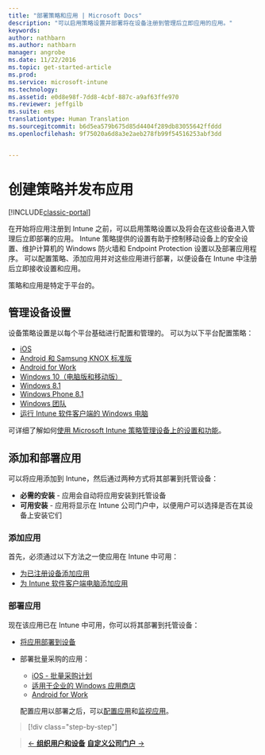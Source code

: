 ```yaml
---
title: "部署策略和应用 | Microsoft Docs"
description: "可以启用策略设置并部署将在设备注册到管理后立即应用的应用。"
keywords: 
author: nathbarn
ms.author: nathbarn
manager: angrobe
ms.date: 11/22/2016
ms.topic: get-started-article
ms.prod: 
ms.service: microsoft-intune
ms.technology: 
ms.assetid: e0d8e98f-7dd8-4cbf-887c-a9af63ffe970
ms.reviewer: jeffgilb
ms.suite: ems
translationtype: Human Translation
ms.sourcegitcommit: b6d5ea579b675d85d4404f289db83055642ffddd
ms.openlocfilehash: 9f75020a6d8a3e2aeb278fb99f54516253abf3dd


---
```


# <a name="create-policies-and-publish-apps"></a>创建策略并发布应用

[!INCLUDE[classic-portal](../includes/classic-portal.md)]

在开始将应用注册到 Intune 之前，可以启用策略设置以及将会在这些设备进入管理后立即部署的应用。 Intune 策略提供的设置有助于控制移动设备上的安全设置、维护计算机的 Windows 防火墙和 Endpoint Protection 设置以及部署应用程序。 可以配置策略、添加应用并对这些应用进行部署，以便设备在 Intune 中注册后立即接收设置和应用。

策略和应用是特定于平台的。

## <a name="manage-device-settings"></a>管理设备设置

 设备策略设置是以每个平台基础进行配置和管理的。 可以为以下平台配置策略：

- [iOS](https://docs.microsoft.com/intune/deploy-use/ios-policy-settings-in-microsoft-intune)
- [Android 和 Samsung KNOX 标准版](https://docs.microsoft.com/intune/deploy-use/android-policy-settings-in-microsoft-intune)
- [Android for Work](https://docs.microsoft.com/intune/deploy-use/android-for-work-policy-settings-in-microsoft-intune)
- [Windows 10（电脑版和移动版）](https://docs.microsoft.com/intune/deploy-use/windows-10-policy-settings-in-microsoft-intune)
- [Windows 8.1](https://docs.microsoft.com/intune/deploy-use/windows-configuration-policy-settings-in-microsoft-intune)
- [Windows Phone 8.1](https://docs.microsoft.com/intune/deploy-use/windows-phone-8-1-policy-settings-in-microsoft-intune)
- [Windows 团队](https://docs.microsoft.com/intune/deploy-use/windows-team-configuration-policy-settings-in-microsoft-intune)
- [运行 Intune 软件客户端的 Windows 电脑](https://docs.microsoft.com/intune/deploy-use/policies-to-protect-windows-pcs-in-microsoft-intune)

可详细了解如何[使用 Microsoft Intune 策略管理设备上的设置和功能](https://docs.microsoft.com/intune/deploy-use/manage-settings-and-features-on-your-devices-with-microsoft-intune-policies)。

## <a name="add-and-deploy-apps"></a>添加和部署应用

可以将应用添加到 Intune，然后通过两种方式将其部署到托管设备：
- **必需的安装** - 应用会自动将应用安装到托管设备
- **可用安装** - 应用将显示在 Intune 公司门户中，以便用户可以选择是否在其设备上安装它们

### <a name="add-apps"></a>添加应用

首先，必须通过以下方法之一使应用在 Intune 中可用：
- [为已注册设备添加应用](https://docs.microsoft.com/intune/deploy-use/add-apps-for-mobile-devices-in-microsoft-intune)
- [为 Intune 软件客户端电脑添加应用](https://docs.microsoft.com/intune/deploy-use/add-apps-for-windows-pcs-in-microsoft-intune)

### <a name="deploy-apps"></a>部署应用

现在该应用已在 Intune 中可用，你可以将其部署到托管设备：
- [将应用部署到设备](https://docs.microsoft.com/intune/deploy-use/deploy-use/deploy-apps-in-microsoft-intune)
- 部署批量采购的应用：
    - [iOS - 批量采购计划](https://docs.microsoft.com/intune/deploy-use/manage-ios-apps-you-purchased-through-a-volume-purchase-program-with-microsoft-intune)
    - [适用于企业的 Windows 应用商店](https://docs.microsoft.com/intune/deploy-use/manage-apps-you-purchased-from-the-windows-store-for-business-with-microsoft-intune)
    - [Android for Work](https://docs.microsoft.com/en-us/Intune/deploy-use/android-for-work-apps)

    配置应用以部署之后，可以[配置应用](https://docs.microsoft.com/intune/deploy-use/update-apps-using-microsoft-intune)和[监视应用](https://docs.microsoft.com/intune/deploy-use/monitor-apps-in-microsoft-intune)。

>[!div class="step-by-step"]

>[&larr; **组织用户和设备**](.\start-with-a-paid-subscription-to-microsoft-intune-step-5.md)       [**自定义公司门户** &rarr;](.\start-with-a-paid-subscription-to-microsoft-intune-step-7.md)  



<!--HONumber=Dec16_HO2-->


